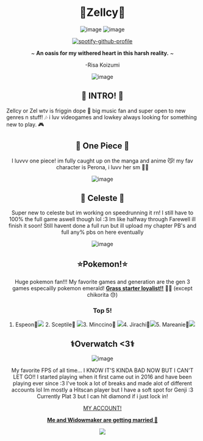 <div align="center">

# **👑Zellcy👑** 

 
![image](https://blinkies.cafe/b/blinkiesCafe-CC.gif) ![image](https://blinkies.cafe/b/blinkiesCafe-Df.gif)



[![spotify-github-profile](https://spotify-github-profile.kittinanx.com/api/view?uid=8x9nes88ghf4jhdi7y6weqzuw&cover_image=true&theme=novatorem&show_offline=true&background_color=121212&interchange=false&bar_color=53b14f&bar_color_cover=false)](https://spotify-github-profile.kittinanx.com/api/view?uid=8x9nes88ghf4jhdi7y6weqzuw&redirect=true)





~ **An oasis for my withered heart in this harsh reality.** ~

  
-Risa Koizumi


![image](https://i.pinimg.com/736x/6a/54/2d/6a542d884c94cd7ff775c1eb1c59a817.jpg)
 


## 🎀 INTRO! 🎀

<div align="left">

Zellcy or Zel wtv is friggin dope 💜 big music fan and super open to new genres n stuff! 🎶 i luv videogames and lowkey always looking for something new to play. 🎮

<div align="center">

 ## 🌊 **One Piece** 🌊

  I luvvv one piece! im fully caught up on the manga and anime 😼! my fav character is Perona, i luvv her sm :ghost::ghost:

  ![image](https://i.pinimg.com/236x/af/26/d0/af26d0ebd4bf331e3c4475e336772369.jpg)

 ## 🍓 Celeste 🍓

 Super new to celeste but im working on speedrunning it rn! I still have to 100% the full game aswell though lol :3 Im like halfway through Farewell ill finish it soon! 
 Still havent done a full run but ill upload my chapter PB's and full any% pbs on here eventually

 ![image](https://files.catbox.moe/brqx6n.gif)

## ⭐Pokemon!⭐

Huge pokemon fan!!! My favorite games and generation are the gen 3 games especailly pokemon emerald! <ins>**Grass starter loyalist!!**</ins> 💚🌲 (except chikorita 😓)
### Top 5!

<div align="left">

1. Espeon🧿![](https://projectpokemon.org/images/normal-sprite/espeon.gif) 2. Sceptile🎄 ![](https://projectpokemon.org/images/normal-sprite/sceptile.gif)3. Minccino🐹 ![](https://projectpokemon.org/images/normal-sprite/minccino.gif)4. Jirachi🌠![](https://projectpokemon.org/images/normal-sprite/jirachi.gif)5. Mareanie🔱![](https://projectpokemon.org/images/normal-sprite/mareanie.gif)

 <div align="center">

## ⚕️Overwatch <3⚕️
![image](https://files.catbox.moe/0wmc0l.png)

My favorite FPS of all time... I KNOW IT'S KINDA BAD NOW BUT I CAN'T LET GO!! I started playing when it first came out in 2016 and have been playing ever since :3 I've took a lot of breaks and made alot of different accounts lol Im mostly a Hitscan player but I have a soft spot for Genji :3 Currently Plat 3 but I can hit diamond if i just lock in!

[<ins>MY ACCOUNT!</ins>](https://overwatch.blizzard.com/en-us/career/c85ba0c7e220c9f4ba%7Ce957820c644ff3b00e0d35b419528854/)

<ins>**Me and Widowmaker are getting married 🙏**</ins>

![](https://files.catbox.moe/t3nk3y.gif)








